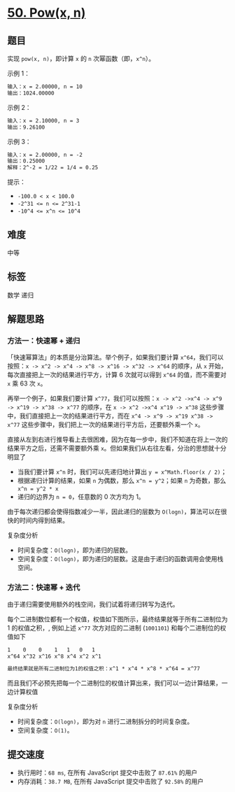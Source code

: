 # [50. Pow(x, n)](https://leetcode-cn.com/problems/powx-n/)

## 题目

实现 `pow(x, n)`，即计算 `x` 的 `n` 次幂函数（即，`x^n`）。

示例 1：

```txt
输入：x = 2.00000, n = 10
输出：1024.00000
```

示例 2：

```txt
输入：x = 2.10000, n = 3
输出：9.26100
```

示例 3：

```txt
输入：x = 2.00000, n = -2
输出：0.25000
解释：2^-2 = 1/22 = 1/4 = 0.25
```

提示：

- `-100.0 < x < 100.0`
- `-2^31 <= n <= 2^31-1`
- `-10^4 <= x^n <= 10^4`

## 难度

中等

## 标签

数学 递归

## 解题思路

### 方法一：快速幂 + 递归

「快速幂算法」的本质是分治算法。举个例子，如果我们要计算 `x^64`，我们可以按照：`x -> x^2 -> x^4 -> x^8 -> x^16 -> x^32 -> x^64` 的顺序，从 `x` 开始，每次直接把上一次的结果进行平方，计算 6 次就可以得到 `x^64` 的值，而不需要对 `x` 乘 63 次 `x`。

再举一个例子，如果我们要计算 `x^77`，我们可以按照：`x -> x^2 ->x^4 -> x^9 -> x^19 -> x^38 -> x^77` 的顺序，在 `x -> x^2 ->x^4 x^19 -> x^38` 这些步骤中，我们直接把上一次的结果进行平方，而在 `x^4 -> x^9 -> x^19 x^38 -> x^77` 这些步骤中，我们把上一次的结果进行平方后，还要额外乘一个 `x`。

直接从左到右进行推导看上去很困难，因为在每一步中，我们不知道在将上一次的结果平方之后，还需不需要额外乘 `x`。但如果我们从右往左看，分治的思想就十分明显了

- 当我们要计算 `x^n` 时，我们可以先递归地计算出 `y = x^Math.floor(x / 2)`；
- 根据递归计算的结果，如果 `n` 为偶数，那么 `x^n = y^2`；如果 `n` 为奇数，那么 `x^n = y^2 * x`
- 递归的边界为 `n = 0`，任意数的 0 次方均为 1。

由于每次递归都会使得指数减少一半，因此递归的层数为 `O(logn)`，算法可以在很快的时间内得到结果。

复杂度分析

- 时间复杂度：`O(logn)`，即为递归的层数。
- 空间复杂度：`O(logn)`，即为递归的层数。这是由于递归的函数调用会使用栈空间。

### 方法二：快速幂 + 迭代

由于递归需要使用额外的栈空间，我们试着将递归转写为迭代。

每个二进制数位都有一个权值，权值如下图所示，最终结果就等于所有二进制位为 1 的权值之积，, 例如上述 `x^77` 次方对应的二进制 (`1001101`) 和每个二进制位的权值如下

```txt
1    0    0    1   1   0   1
x^64 x^32 x^16 x^8 x^4 x^2 x^1

最终结果就是所有二进制位为1的权值之积：x^1 * x^4 * x^8 * x^64 = x^77
```

而且我们不必预先把每一个二进制位的权值计算出来，我们可以一边计算结果，一边计算权值

复杂度分析

- 时间复杂度：`O(logn)`，即为对 `n` 进行二进制拆分的时间复杂度。
- 空间复杂度：`O(1)`。

## 提交速度

- 执行用时：`68 ms`, 在所有 JavaScript 提交中击败了 `87.61%` 的用户
- 内存消耗：`38.7 MB`, 在所有 JavaScript 提交中击败了 `92.58%` 的用户

